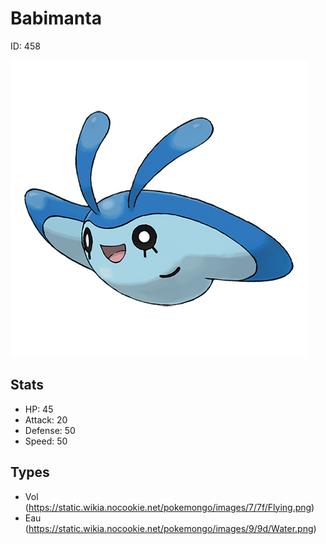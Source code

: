 # Babimanta


ID: 458

![](https://raw.githubusercontent.com/PokeAPI/sprites/master/sprites/pokemon/other/official-artwork/458.png "Babimanta")

## Stats


 - HP: 45
 - Attack: 20
 - Defense: 50
 - Speed: 50

## Types


 - Vol (https://static.wikia.nocookie.net/pokemongo/images/7/7f/Flying.png)
 - Eau (https://static.wikia.nocookie.net/pokemongo/images/9/9d/Water.png)
